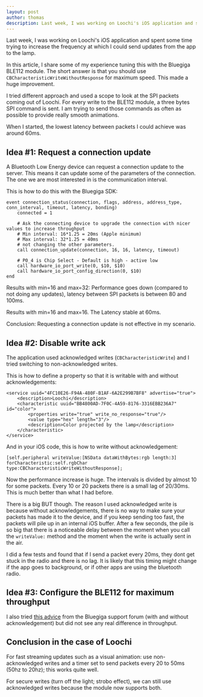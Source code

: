 ```yaml
---
layout: post
author: thomas
description: Last week, I was working on Loochi's iOS application and spent some time trying to increase the frequency at which I could send updates from the app to the lamp. In this article, I share some of my experience tuning this with the Bluegiga BLE112 module. The short answer is that you should use CBCharacteristicWriteWithoutResponse for maximum speed. This made a huge improvement. 
---
```


Last week, I was working on Loochi's iOS application and spent some time trying to increase the frequency at which I could send updates from the app to the lamp.

In this article, I share some of my experience tuning this with the Bluegiga BLE112 module. The short answer is that you should use `CBCharacteristicWriteWithoutResponse` for maximum speed. This made a huge improvement. 

<!-- more -->

I tried different approach and used a scope to look at the SPI packets coming out of Loochi. For every write to the BLE112 module, a three bytes SPI command is sent. I am trying to send those commands as often as possible to provide really smooth animations.

When I started, the lowest latency between packets I could achieve was around 60ms.
 
## Idea #1: Request a connection update

A Bluetooth Low Energy device can request a connection update to the server. This means it can update some of the parameters of the connection. The one we are most interested in is the communication interval.

This is how to do this with the Bluegiga SDK:

    event connection_status(connection, flags, address, address_type, conn_interval, timeout, latency, bonding)
    	connected = 1

    	# Ask the connecting device to upgrade the connection with nicer values to increase throughput
    	# Min interval: 16*1.25 = 20ms (Apple minimum)
    	# Max interval: 32*1.25 = 40ms
    	# not changing the other parameters.
    	call connection_update(connection, 16, 16, latency, timeout)
    
    	# P0_4 is Chip Select - Default is high - active low
    	call hardware_io_port_write(0, $10, $10)
    	call hardware_io_port_config_direction(0, $10)
    end

Results with min=16 and max=32: Performance goes down (compared to not doing any updates), latency between SPI packets is between 80 and 100ms.

Results with min=16 and max=16. The Latency stable at 60ms.

Conclusion: Requesting a connection update is not effective in my scenario.
 
## Idea #2: Disable write ack

The application used acknowledged writes (`CBCharacteristicWrite`) and I tried switching to non-acknowledged writes.

This is how to define a property so that it is writable with and without acknowledgements:

    <service uuid="4FC10E26-F94A-480F-B1AF-6A2E299B7BF8" advertise="true">
    	<description>Loochi</description>
    	<characteristic uuid="BB4800AD-7F0C-4A59-8176-3316EBB236A7" id="color">
    		<properties write="true" write_no_response="true"/>
    		<value type="hex" length="3"/>
    		<description>Color projected by the lamp</description>
    	</characteristic>
    </service>

And in your iOS code, this is how to write without acknowledgement:

    [self.peripheral writeValue:[NSData dataWithBytes:rgb length:3] forCharacteristic:self.rgbChar type:CBCharacteristicWriteWithoutResponse];

Now the performance increase is huge. The intervals is divided by almost 10 for some packets. Every 10 or 20 packets there is a small lag of 20/30ms. This is much better than what I had before.

There is a big BUT though. The reason I used acknowledged write is because without acknowledgements, there is no way to make sure your packets has made it to the device, and if you keep sending too fast, the packets will pile up in an internal iOS buffer. After a few seconds, the pile is so big that there is a noticeable delay between the moment when you call the `writeValue:` method and the moment when the write is actually sent in the air.

I did a few tests and found that if I send a packet every 20ms, they dont get stuck in the radio and there is no lag. It is likely that this timing might change if the app goes to background, or if other apps are using the bluetooth radio.

## Idea #3: Configure the BLE112 for maximum throughput

I also tried [this advice][maximize-throughput] from the Bluegiga support forum (with and without acknowledgement) but did not see any real difference in throughput.

## Conclusion in the case of Loochi

For fast streaming updates such as a visual animation: use non-acknowledged writes and a timer set to send packets every 20 to 50ms (50hz to 20hz); this works quite well.

For secure writes (turn off the light; strobo effect), we can still use acknowledged writes because the module now supports both.


[maximize-throughput]: https://bluegiga.zendesk.com/entries/22400867--HOW-TO-Maximize-throughput-with-the-BLE112-BLED112
